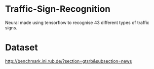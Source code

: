 # Traffic-Sign-Recognition
Neural made using tensorflow to recognise 43 different types of traffic signs.
# Dataset
http://benchmark.ini.rub.de/?section=gtsrb&subsection=news
